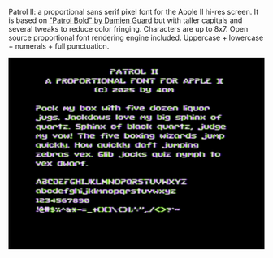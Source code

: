 Patrol II: a proportional sans serif pixel font for the Apple II hi-res screen. It is based on ["Patrol Bold" by Damien Guard](https://damieng.com/typography/zx-origins/patrol/) but with taller capitals and several tweaks to reduce color fringing. Characters are up to 8x7. Open source proportional font rendering engine included. Uppercase + lowercase + numerals + full punctuation.

![screenshot of font sample](sample.png)
